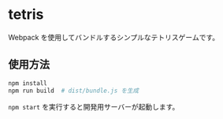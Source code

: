 # tetris

Webpack を使用してバンドルするシンプルなテトリスゲームです。

## 使用方法

```bash
npm install
npm run build  # dist/bundle.js を生成
```

`npm start` を実行すると開発用サーバーが起動します。
